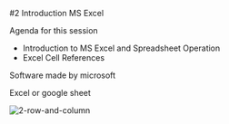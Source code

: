 #2 Introduction MS Excel

Agenda for this session

* Introduction to MS Excel and Spreadsheet Operation
* Excel Cell References

Software made by microsoft

Excel or google sheet

![2-row-and-column](https://github.com/user-attachments/assets/eb3cfbe5-0651-4b14-9c1b-0555868a1b4d)
